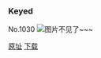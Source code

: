 ### Keyed
No.1030
![图片不见了~~~](https://imgs.xkcd.com/comics/keyed.png)

[原址](https://xkcd.com//1030) [下载](https://imgs.xkcd.com/comics/keyed.png)

